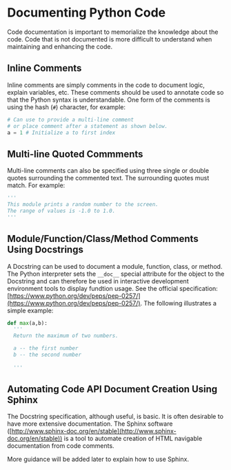 # Documenting Python Code

Code documentation is important to memorialize the knowledge about the code.
Code that is not documented is more difficult to understand when maintaining and enhancing the code.

## Inline Comments

Inline comments are simply comments in the code to document logic, explain variables, etc.
These comments should be used to annotate code so that the Python syntax is understandable.
One form of the comments is using the hash (`#`) character, for example:

```python
# Can use to provide a multi-line comment
# or place comment after a statement as shown below.
a = 1 # Initialize a to first index
```

## Multi-line Quoted Commments

Multi-line comments can also be specified using three single or double quotes surrounding the commented text.
The surrounding quotes must match.  For example:

```python
'''
This module prints a random number to the screen.
The range of values is -1.0 to 1.0.
'''
```

## Module/Function/Class/Method Comments Using Docstrings

A Docstring can be used to document a module, function, class, or method.
The Python interpreter sets the `__doc__` special attribute for the object to the Docstring and can therefore be used in 
interactive development environment tools to display fundtion usage.
See the official specification: [https://www.python.org/dev/peps/pep-0257/](https://www.python.org/dev/peps/pep-0257/).
The following illustrates a simple example:

```python
def max(a,b):
  '''
  Return the maximum of two numbers.

  a -- the first number
  b -- the second number
  
  '''
```

## Automating Code API Document Creation Using Sphinx

The Docstring specification, although useful, is basic.  It is often desirable to have more extensive documentation.
The Sphinx software ([http://www.sphinx-doc.org/en/stable](http://www.sphinx-doc.org/en/stable)) is a tool to automate creation of HTML navigable documentation from code comments.

More guidance will be added later to explain how to use Sphinx.
